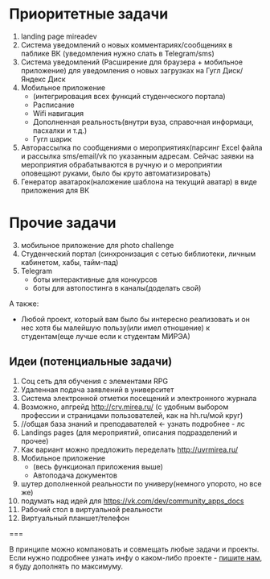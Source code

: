 # Приоритетные задачи

1. landing page mireadev
1. Система уведомлений о новых комментариях/сообщениях в паблике ВК (уведомления нужно слать в Telegram/sms)
1. Система уведомлений (Расширение для браузера + мобильное приложение) для уведомления о новых загрузках на Гугл Диск/Яндекс Диск
5. Мобильное приложение
    * (интегрировация всех функций студенческого портала)
    * Расписание
    * Wifi навигация
    * Дополненная реальность(внутри вуза, справочная информаци, пасхалки и т.д.)
    * Гугл шарик
6. Авторассылка по сообщениями о мероприятиях(парсинг Excel файла и рассылка sms/email/vk по указанным адресам. Сейчас заявки на мероприятия обрабатываются в ручную и о мероприятии оповещают руками, было бы круто автоматизировать)
1. Генератор аватарок(наложение шаблона на текущий аватар) в виде приложения для ВК

# Прочие задачи

3. мобильное приложение для photo challenge
1. Студенческий портал (синхронизация с сетью библиотеки, личным кабинетом, хабы, тайм-пад)
1. Telegram
    * боты интерактивные для конкурсов
    * боты для автопостинга в каналы(доделать свой)
    
А также: 

* Любой проект, который вам было бы интересно реализовать и он нес хотя бы малейшую пользу(или имел отношение) к студентам(еще лучше если к студентам МИРЭА)

## Идеи (потенциальные задачи)

1. Соц сеть для обучения с элементами RPG
4. Удаленная подача заявлений в университет
5. Система электронной отметки посещений и электронного журнала
1. Возможно, апгрейд http://crv.mirea.ru/ (с удобным выбором профессии и страницами пользователей, как на hh.ru/мой круг)
8. //общая база знаний и преподавателей <- узнать подробнее - лс
7. Landings pages (для мероприятий, описания подразделений и прочее)
11. Как вариант можно предложить переделать http://uvrmirea.ru/
10. Мобильное приложение
    * (весь функционал приложения выше)
    * Автоподача документов
11. шутер дополненной реальности по универу(немного упорото, но все же)
12. подумать над идей для https://vk.com/dev/community_apps_docs
13. Рабочий стол в виртуальной реальности
14. Виртуальный планшет/телефон

===

В принципе можно компановать и совмещать любые задачи и проекты.
Если нужно подробнее узнать инфу о каком-либо проекте - [пишите нам](./contacts.md), я буду дополнять по максимуму.
